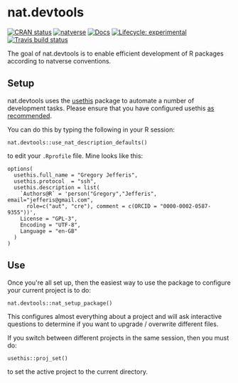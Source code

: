 # nat.devtools

<!-- badges: start -->
[![CRAN status](https://www.r-pkg.org/badges/version/nat.devtools)](https://CRAN.R-project.org/package=nat.devtools)
[![natverse](https://img.shields.io/badge/natverse-Part%20of%20the%20natverse-a241b6)](https://natverse.github.io)
[![Docs](https://img.shields.io/badge/docs-100%25-brightgreen.svg)](https://jefferis.github.io/nat.devtools/reference/)
[![Lifecycle: experimental](https://img.shields.io/badge/lifecycle-experimental-orange.svg)](https://www.tidyverse.org/lifecycle/#experimental)
[![Travis build status](https://travis-ci.org/jefferis/nat.devtools.svg?branch=master)](https://travis-ci.org/jefferis/nat.devtools)
<!-- badges: end -->


The goal of nat.devtools is to enable efficient development of R packages according
to natverse conventions.

## Setup

nat.devtools uses the [usethis](https://usethis.r-lib.org/) package 
to automate a number of development tasks. Please ensure that you have configured
usethis [as recommended](https://usethis.r-lib.org/articles/articles/usethis-setup.html).

You can do this by typing the following in your R session:

```
nat.devtools::use_nat_description_defaults()
```

to edit your `.Rprofile` file. Mine looks like this:

```
options(
  usethis.full_name = "Gregory Jefferis",
  usethis.protocol  = "ssh",
  usethis.description = list(
    `Authors@R` = 'person("Gregory","Jefferis", email="jefferis@gmail.com", 
      role=c("aut", "cre"), comment = c(ORCID = "0000-0002-0587-9355"))',
    License = "GPL-3",
    Encoding = "UTF-8",
    Language = "en-GB"
  )
)
```


## Use 

Once you're all set up, then the easiest way to use the package 
to configure your current project is to do:

```
nat.devtools::nat_setup_package()
```

This configures almost everything about a project and will ask interactive
questions to determine if you want to upgrade / overwrite different files.

If you switch between different projects in the same session,
then you must do:

```
usethis::proj_set()
```

to set the active project to the current directory.
